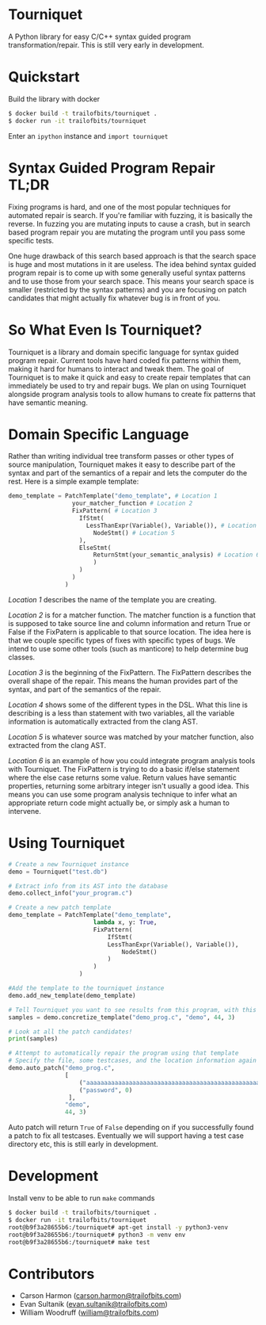 # Tourniquet

A Python library for easy C/C++ syntax guided program transformation/repair.
This is still very early in development.

# Quickstart

Build the library with docker

```bash
$ docker build -t trailofbits/tourniquet .
$ docker run -it trailofbits/tourniquet
```

Enter an `ipython` instance and `import tourniquet`

# Syntax Guided Program Repair TL;DR

Fixing programs is hard, and one of the most popular techniques for automated repair is search. If you're familiar with 
fuzzing, it is basically the reverse. In fuzzing you are mutating inputs to cause a crash, but in search based program
repair you are mutating the program until you pass some specific tests. 

One huge drawback of this search based approach is that the search space is huge and most mutations in it 
are useless. The idea behind syntax guided program repair is to come up with some generally useful syntax patterns and 
to use those from your search space. This means your search space is smaller (restricted by the syntax patterns) and
you are focusing on patch candidates that might actually fix whatever bug is in front of you. 

# So What Even Is Tourniquet? 

Tourniquet is a library and domain specific language for syntax guided program repair. Current tools have
hard coded fix patterns within them, making it hard for humans to interact and tweak them. The goal of Tourniquet is to
make it quick and easy to create repair templates that can immediately be used to try and repair bugs. We plan on using
Tourniquet alongside program analysis tools to allow humans to create fix patterns that have semantic meaning.  

# Domain Specific Language 

Rather than writing individual tree transform passes or other types of source manipulation, Tourniquet makes it easy to 
describe part of the syntax and part of the semantics of a repair and lets the computer do the rest. Here is a simple 
example template: 

```python
demo_template = PatchTemplate("demo_template", # Location 1 
                  your_matcher_function # Location 2 
                  FixPattern( # Location 3
                    IfStmt(
                      LessThanExpr(Variable(), Variable()), # Location 4 
                        NodeStmt() # Location 5
                    ),   
                    ElseStmt(
                        ReturnStmt(your_semantic_analysis) # Location 6
                        )
                    )
                  )
                )	
``` 

*Location 1* describes the name of the template you are creating. 

*Location 2* is for a matcher function. The matcher function is a function that is supposed to take source line and column 
information and return True or False if the FixPatern is applicable to that source location. The idea here is that we 
couple specific types of fixes with specific types of bugs. We intend to use some other tools (such as manticore) to 
help determine bug classes.   

*Location 3* is the beginning of the FixPattern. The FixPattern describes the overall shape of the repair. This means the
human provides part of the syntax, and part of the semantics of the repair. 

*Location 4* shows some of the different types in the DSL. What this line is describing is a less than statement 
with two variables, all the variable information is automatically extracted from the clang AST. 

*Location 5* is whatever source was matched by your matcher function, also extracted from the clang AST. 

*Location 6* is an example of how you could integrate program analysis tools with Tourniquet. The FixPattern is trying
to do a basic if/else statement where the else case returns some value. Return values have semantic properties, 
returning some arbitrary integer isn't usually a good idea. This means you can use some program analysis technique to 
infer what an appropriate return code might actually be, or simply ask a human to intervene. 

# Using Tourniquet

```python
# Create a new Tourniquet instance 
demo = Tourniquet("test.db") 

# Extract info from its AST into the database 
demo.collect_info("your_program.c") 

# Create a new patch template 
demo_template = PatchTemplate("demo_template", 
                        lambda x, y: True,
                        FixPattern(
                            IfStmt(
                    	    LessThanExpr(Variable(), Variable()),
                      	        NodeStmt()
                            )
                        )
                    )

#Add the template to the tourniquet instance 	
demo.add_new_template(demo_template)

# Tell Tourniquet you want to see results from this program, with this template, matching against some location 
samples = demo.concretize_template("demo_prog.c", "demo", 44, 3)

# Look at all the patch candidates! 
print(samples) 

# Attempt to automatically repair the program using that template
# Specify the file, some testcases, and the location information again 
demo.auto_patch("demo_prog.c",
                [
                    ("aaaaaaaaaaaaaaaaaaaaaaaaaaaaaaaaaaaaaaaaaaaaaaaaaa", 1),
                    ("password", 0)
                 ],
                "demo",
                44, 3)
```

Auto patch will return `True` of `False` depending on if you successfully found a patch to fix all testcases. Eventually
we will support having a test case directory etc, this is still early in development. 

# Development

Install venv to be able to run `make` commands

```bash
$ docker build -t trailofbits/tourniquet .
$ docker run -it trailofbits/tourniquet
root@b9f3a28655b6:/tourniquet# apt-get install -y python3-venv
root@b9f3a28655b6:/tourniquet# python3 -m venv env
root@b9f3a28655b6:/tourniquet# make test
```

# Contributors

* Carson Harmon (carson.harmon@trailofbits.com)
* Evan Sultanik (evan.sultanik@trailofbits.com)
* William Woodruff (william@trailofbits.com)
